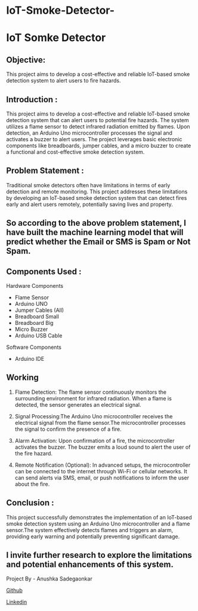 # IoT-Smoke-Detector-
# IoT Somke Detector 
## Objective: 
This project aims to develop a cost-effective and reliable IoT-based smoke detection system to alert users to fire hazards.

## Introduction : 
This project aims to develop a cost-effective and reliable IoT-based smoke detection system that can alert users to potential fire hazards. The system utilizes a flame sensor to detect infrared radiation emitted by flames. Upon detection, an Arduino Uno microcontroller processes the signal and activates a buzzer to alert users. The project leverages basic electronic components like breadboards, jumper cables, and a micro buzzer to create a functional and cost-effective smoke detection system.

## Problem Statement : 
Traditional smoke detectors often have limitations in terms of early detection and remote monitoring. This project addresses these limitations by developing an IoT-based smoke detection system that can detect fires early and alert users remotely, potentially saving lives and property.
## So according to the above problem statement, I have built the machine learning model that will predict whether the Email or SMS is Spam or Not Spam.

## Components Used :
Hardware Components 
- Flame Sensor
- Arduino UNO
- Jumper Cables (All)
- Breadboard Small
- Breadboard Big
- Micro Buzzer
- Arduino USB Cable
  
Software Components 
- Arduino IDE
## Working 
1. Flame Detection: The flame sensor continuously monitors the surrounding environment for infrared radiation. When a flame is detected, the sensor generates an electrical signal.

2. Signal Processing:The Arduino Uno microcontroller receives the electrical signal from the flame sensor.The microcontroller processes the signal to confirm the presence of a fire.
   
3. Alarm Activation: Upon confirmation of a fire, the microcontroller activates the buzzer. The buzzer emits a loud sound to alert the user of the fire hazard.

4. Remote Notification (Optional): In advanced setups, the microcontroller can be connected to the internet through Wi-Fi or cellular networks. It can send alerts via SMS, email, or push notifications to inform the user about the fire.
   
## Conclusion : 
This project successfully demonstrates the implementation of an IoT-based smoke detection system using an Arduino Uno microcontroller and a flame sensor.The system effectively detects flames and triggers an alarm, providing early warning and potentially preventing significant damage. 

## I invite further research to explore the limitations and potential enhancements of this system.
Project By - Anushka Sadegaonkar 

[Github](https://github.com/anushh13)

[Linkedin](https://www.linkedin.com/in/anushka-sadegaonkar/)







